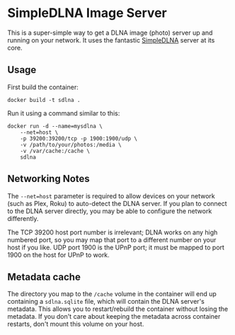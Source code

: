 SimpleDLNA Image Server
=======================

This is a super-simple way to get a DLNA image (photo) server
up and running on your network.  It uses the fantastic
[SimpleDLNA](https://nmaier.github.io/simpleDLNA/) server at
its core.

Usage
-----

First build the container:

```
docker build -t sdlna .
```

Run it using a command similar to this:

```
docker run -d --name=mysdlna \
    --net=host \
    -p 39200:39200/tcp -p 1900:1900/udp \
    -v /path/to/your/photos:/media \
    -v /var/cache:/cache \
    sdlna
```

Networking Notes
----------------

The `--net=host` parameter is required to allow devices on
your network (such as Plex, Roku) to auto-detect the DLNA server.
If you plan to connect to the DLNA server directly, you may be able
to configure the network differently.

The TCP 39200 host port number is irrelevant; DLNA works on any high
numbered port, so you may map that port to a different number on your
host if you like.  UDP port 1900 is the UPnP port; it must be mapped
to port 1900 on the host for UPnP to work.

Metadata cache
--------------

The directory you map to the `/cache` volume in the container will
end up containing a `sdlna.sqlite` file, which will contain the
DLNA server's metadata.  This allows you to restart/rebuild the
container without losing the metadata.  If you don't care about
keeping the metadata across container restarts, don't mount this
volume on your host.

